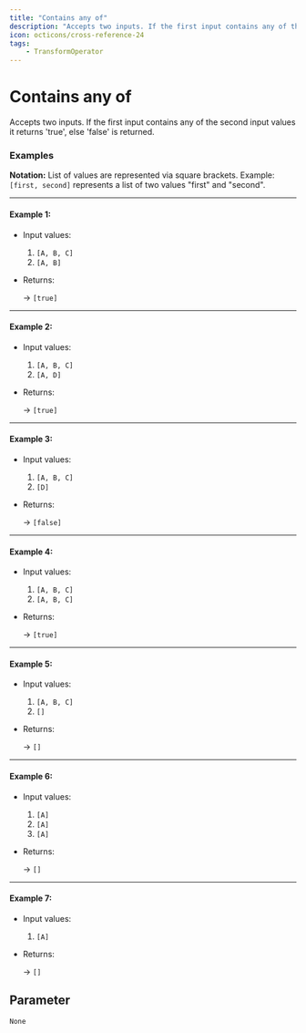 ```yaml
---
title: "Contains any of"
description: "Accepts two inputs. If the first input contains any of the second input values it returns 'true', else 'false' is returned."
icon: octicons/cross-reference-24
tags: 
    - TransformOperator
---
```

# Contains any of
<!-- This file was generated - DO NOT CHANGE IT MANUALLY -->



Accepts two inputs. If the first input contains any of the second input values it returns 'true', else 'false' is returned.

### Examples

**Notation:** List of values are represented via square brackets. Example: `[first, second]` represents a list of two values "first" and "second".

---
#### Example 1:

* Input values:
  1. `[A, B, C]`
  2. `[A, B]`

* Returns:

  → `[true]`


---
#### Example 2:

* Input values:
  1. `[A, B, C]`
  2. `[A, D]`

* Returns:

  → `[true]`


---
#### Example 3:

* Input values:
  1. `[A, B, C]`
  2. `[D]`

* Returns:

  → `[false]`


---
#### Example 4:

* Input values:
  1. `[A, B, C]`
  2. `[A, B, C]`

* Returns:

  → `[true]`


---
#### Example 5:

* Input values:
  1. `[A, B, C]`
  2. `[]`

* Returns:

  → `[]`


---
#### Example 6:

* Input values:
  1. `[A]`
  2. `[A]`
  3. `[A]`

* Returns:

  → `[]`


---
#### Example 7:

* Input values:
  1. `[A]`

* Returns:

  → `[]`




## Parameter

`None`